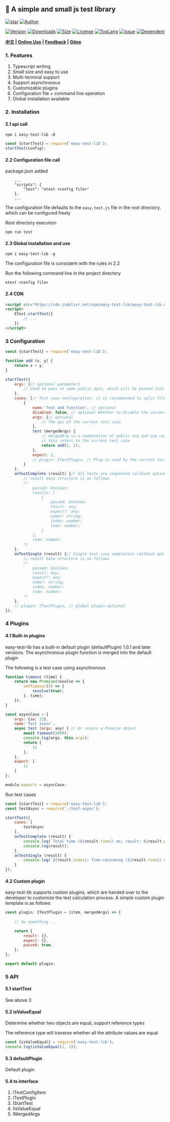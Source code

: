 ## 🚀 A simple and small js test library

<p>
    <a href="https://www.github.com/theajack/easy-test-lib"><img src="https://img.shields.io/github/stars/theajack/easy-test-lib.svg?style=social" alt="star"></a>
    <a href="https://theajack.gitee.io"><img src="https://img.shields.io/badge/author-theajack-blue.svg?style=social" alt="Author"></a>
</p> 

<p>
    <a href="https://www.npmjs.com/package/easy-test-lib"><img src="https://img.shields.io/npm/v/easy-test-lib.svg" alt="Version"></a>
    <a href="https://npmcharts.com/compare/easy-test-lib?minimal=true"><img src="https://img.shields.io/npm/dm/easy-test-lib.svg" alt="Downloads"></a>
    <a href="https://cdn.jsdelivr.net/gh/theajack/easy-test-lib/dist/easy-test-lib.latest.min.js"><img src="https://img.shields.io/bundlephobia/minzip/easy-test-lib.svg" alt="Size"></a>
    <a href="https://github.com/theajack/easy-test-lib/blob/master/LICENSE"><img src="https://img.shields.io/npm/l/easy-test-lib.svg" alt="License"></a>
    <a href="https://github.com/theajack/easy-test-lib/search?l=javascript"><img src="https://img.shields.io/github/languages/top/theajack/easy-test-lib.svg" alt="TopLang"></a>
    <a href="https://github.com/theajack/easy-test-lib/issues"><img src="https://img.shields.io/github/issues-closed/theajack/easy-test-lib.svg" alt="issue"></a>
    <a href="https://www.github.com/theajack/easy-test-lib"><img src="https://img.shields.io/librariesio/dependent-repos/npm/easy-test-lib.svg" alt="Dependent"></a>
</p>

**[中文](https://github.com/theajack/easy-test-lib/blob/master/README.cn.md) | [Online Use](https://theajack.gitee.io/jsbox?github=theajack.easy-test-lib) | [Feedback](https://github.com/theajack/easy-test-lib/issues/new) | [Gitee](https://gitee.com/theajack/easy-test-lib)**

### 1. Features

1. Typescript writing
2. Small size and easy to use
3. Multi-terminal support
4. Support asynchronous
5. Customizable plugins
6. Configuration file + command line operation
7. Global installation available

### 2. Installation

#### 2.1 api call

```
npm i easy-test-lib -D
```

```js
const {startTest} = require('easy-test-lib');
startTest(config);
```

#### 2.2 Configuration file call

package.json added

```
    ...
    "scripts": {
        "test": "etest <config file>"
    },
    ...
```

The configuration file defaults to the `easy.test.js` file in the root directory, which can be configured freely

Root directory execution

```
npm run test
```

#### 2.3 Global installation and use

```
npm i easy-test-lib -g
```

The configuration file is consistent with the rules in 2.2

Run the following command line in the project directory

```
etest <config file>
```

#### 2.4 CDN

```html
<script src="https://cdn.jsdelivr.net/npm/easy-test-lib/easy-test-lib.min.js"></script>
<script>
    ETest.startTest({
        // ...
    })
</script>
```

### 3 Configuration

```js
const {startTest} = require('easy-test-lib');

function add (x, y) {
    return x + y;
}

startTest({
    args: {// optional parameters
        // Used to pass in some public apis, which will be passed into test cases
    },
    cases: [// Test case configuration, it is recommended to split files
        {
            name:'Test add function', // optional
            disabled: false, // optional Whether to disable the current use case
            args: {// optional
                // The api of the current test case
            },
            test (mergedArgs) {
                // mergedArg is a combination of public arg and use case arg, in addition to mergedArg, there are two attributes: $global and $local
                // this refers to the current test case
                return add(1, 1);
            },
            expect: 2,
            // plugin: ITestPlugin, // Plug-in used by the current test case optional
        }
    ],
    onTestComplete (result) {// All tests are completed callback optional
        // result data structure is as follows
        /*
            passed: boolean;
            results: [
                {
                    passed: boolean;
                    result: any;
                    expect?: any;
                    name?: string;
                    index: number;
                    time: number;
                }
            ];
            time: number;
        */
    },
    onTestSingle (result) {// Single test case completion callback optional
        // result data structure is as follows
        /*
            passed: boolean;
            result: any;
            expect?: any;
            name?: string;
            index: number;
            time: number;
        */
    },
    // plugin: ITestPlugin, // global plugin optional
});
```

### 4 Plugins

#### 4.1 Built-in plugins

easy-test-lib has a built-in default plugin (defaultPlugin) 1.0.1 and later versions. The asynchronous plugin function is merged into the default plugin

The following is a test case using asynchronous

```js
function timeout (time) {
    return new Promise(resolve => {
        setTimeout(() => {
            resolve(true);
        }, time);
    });
}

const asyncCase = {
    args: {aa: 22},
    name:'Test async',
    async test (args: any) { // Or return a Promise object
        await timeout(2000);
        console.log(args, this.args);
        return [
            11
        ];
    },
    expect: [
        11
    ]
};

module.exports = asyncCase;
```

Run test cases

```js
const {startTest} = require('easy-test-lib');
const testAsync = require('./test-async');

startTest({
    cases: [
        testAsync
    ],
    onTestComplete (result) {
        console.log(`Total time (${result.time}) ms; result: ${result.passed?'Passed':'Failed'}`);
        console.log(result);
    },
    onTestSingle (result) {
        console.log(`${result.index}: Time-consuming (${result.time}) ms; Result: ${result.passed?'Passed':'Failed'}`);
    }
});
```

#### 4.2 Custom plugin

easy-test-lib supports custom plugins, which are handed over to the developer to customize the test calculation process. A simple custom plugin template is as follows

```js
const plugin: ITestPlugin = (item, mergedArgs) => {
    
    // do something ...

    return {
        result: {},
        expect: {},
        passed: true,
    };
};

export default plugin;
```

### 5 API

#### 5.1 startTest

See above 3

#### 5.2 isValueEqual

Determine whether two objects are equal, support reference types

The reference type will traverse whether all the attribute values are equal

```js
const {isValueEqual} = require('easy-test-lib');
console.log(isValueEqual(1, 1));
```

#### 5.3 defaultPlugin

Default plugin

#### 5.4 ts interface

1. ITestConfigItem
2. ITestPlugin
3. IStartTest
4. IIsValueEqual
5. IMergedArgs